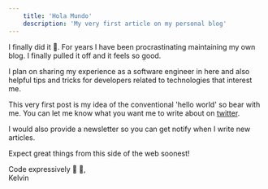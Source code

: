 ```yaml
---
    title: 'Hola Mundo'
    description: 'My very first article on my personal blog'
---
```


I finally did it 🎉. For years I have been procrastinating maintaining my own blog. I finally pulled it off and it feels so good.

I plan on sharing my experience as a software engineer in here and also helpful tips and tricks for developers related to technologies that interest me.

This very first post is my idea of the conventional 'hello world' so bear with me. You can let me know what you want me to write about on [twitter](https://twitter.com/dominus_kelvin).

I would also provide a newsletter so you can get notify when I write new articles.

Expect great things from this side of the web soonest!

Code expressively 🚀 🚀, <br /> Kelvin
